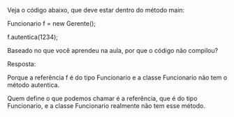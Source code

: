 Veja o código abaixo, que deve estar dentro do método main:

Funcionario f = new Gerente();

f.autentica(1234);

Baseado no que você aprendeu na aula, por que o código não compilou?

Resposta:

Porque a referência f é do tipo Funcionario e a classe Funcionario não tem o método autentica.


Quem define o que podemos chamar é a referência, que é do tipo Funcionario, e a classe Funcionario realmente não tem esse método.